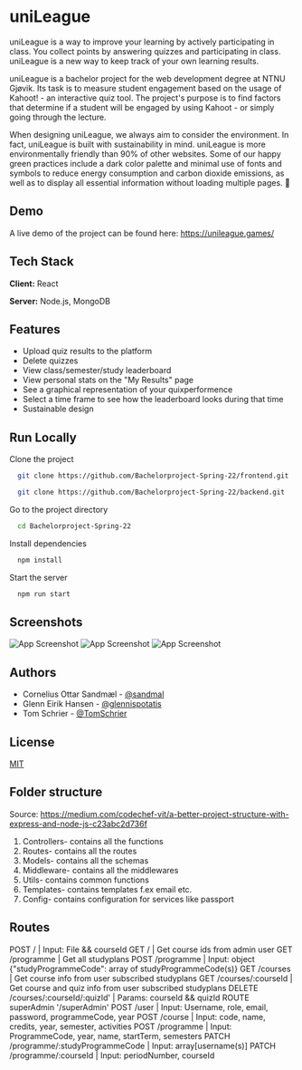 
# uniLeague

uniLeague is a way to improve your learning by actively participating in class. You collect points by answering quizzes and participating in class. uniLeague is a new way to keep track of your own learning results.

uniLeague is a bachelor project for the web development degree at NTNU Gjøvik. Its task is to measure student engagement based on the usage of Kahoot! - an interactive quiz tool. The project's purpose is to find factors that determine if a student will be engaged by using Kahoot - or simply going through the lecture.

When designing uniLeague, we always aim to consider the environment. In fact, uniLeague is built with sustainability in mind. uniLeague is more environmentally friendly than 90% of other websites. Some of our happy green practices include a dark color palette and minimal use of fonts and symbols to reduce energy consumption and carbon dioxide emissions, as well as to display all essential information without loading multiple pages. 🌳

## Demo

A live demo of the project can be found here:
https://unileague.games/


## Tech Stack

**Client:** React

**Server:** Node.js, MongoDB


## Features

- Upload quiz results to the platform
- Delete quizzes
- View class/semester/study leaderboard
- View personal stats on the "My Results" page
- See a graphical representation of your quixperformence
- Select a time frame to see how the leaderboard looks during that time
- Sustainable design
## Run Locally

Clone the project

```bash
  git clone https://github.com/Bachelorproject-Spring-22/frontend.git

  git clone https://github.com/Bachelorproject-Spring-22/backend.git
```

Go to the project directory

```bash
  cd Bachelorproject-Spring-22
```

Install dependencies

```bash
  npm install
```

Start the server

```bash
  npm run start
```


## Screenshots

![App Screenshot](https://unileague.games/static/media/1_iphone13progold_portrait.d173fa780af7ddf3355e.avif)
![App Screenshot](https://unileague.games/static/media/2_iphone13prographite_portrait.4c15b2988e0309baa6d4.avif)
![App Screenshot](https://unileague.games/static/media/3_iphone13prosierrablue_portrait.9b6a60857a72ecf06e38.avif)
## Authors

- Cornelius Ottar Sandmæl - [@sandmal](https://github.com/sandmal)
- Glenn Eirik Hansen - [@glennispotatis](https://github.com/glennispotatis)
- Tom Schrier - [@TomSchrier](https://github.com/TomSchrier)


## License

[MIT](https://choosealicense.com/licenses/mit/)

## Folder structure
Source: https://medium.com/codechef-vit/a-better-project-structure-with-express-and-node-js-c23abc2d736f
1. Controllers- contains all the functions
2. Routes- contains all the routes
3. Models- contains all the schemas
4. Middleware- contains all the middlewares
5. Utils- contains common functions
6. Templates- contains templates f.ex email etc.
7. Config- contains configuration for services like passport

## Routes
POST /                                      | Input: File && courseId
GET /                                       | Get course ids from admin user
GET /programme                              | Get all studyplans
POST /programme                             | Input: object {"studyProgrammeCode": array of studyProgrammeCode(s)}
GET /courses                                | Get course info from user subscribed studyplans
GET /courses/:courseId                      | Get course and quiz info from user subscribed studyplans
DELETE /courses/:courseId/:quizId'          | Params: courseId && quizId
ROUTE superAdmin '/superAdmin'
POST /user                                  | Input: Username, role, email, password, programmeCode, year
POST /course                                | Input: code, name, credits, year, semester, activities
POST /programme                             | Input: ProgrammeCode, year, name, startTerm, semesters
PATCH /programme/:studyProgrammeCode        | Input: array[username(s)]
PATCH /programme/:courseId                  | Input: periodNumber, courseId